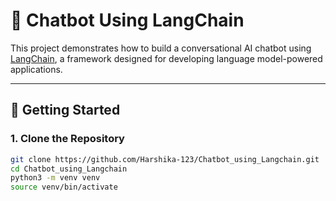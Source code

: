 # 🤖 Chatbot Using LangChain

This project demonstrates how to build a conversational AI chatbot using [LangChain](https://github.com/hwchase17/langchain), a framework designed for developing language model-powered applications.

---

## 🚀 Getting Started

### 1. Clone the Repository

```bash
git clone https://github.com/Harshika-123/Chatbot_using_Langchain.git
cd Chatbot_using_Langchain
python3 -m venv venv
source venv/bin/activate
